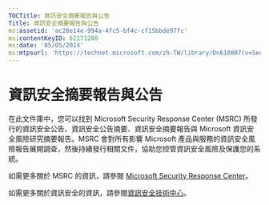 ```yaml
---
TOCTitle: 資訊安全摘要報告與公告
Title: 資訊安全摘要報告與公告
ms:assetid: 'ac28e14e-994a-4fc5-bf4c-cf15bbde97fc'
ms:contentKeyID: 62171280
ms:date: '05/05/2014'
ms:mtpsurl: 'https://technet.microsoft.com/zh-TW/library/Dn610807(v=Security.10)'
---
```


資訊安全摘要報告與公告
======================

在此文件庫中，您可以找到 Microsoft Security Response Center (MSRC) 所發行的資訊安全公告、資訊安全公告摘要、資訊安全摘要報告與 Microsoft 資訊安全風險研究摘要報告。MSRC 會對所有影響 Microsoft 產品與服務的資訊安全風險報告展開調查，然後持續發行相關文件，協助您控管資訊安全風險及保護您的系統。

如需更多關於 MSRC 的資訊，請參閱 [Microsoft Security Response Center](https://technet.microsoft.com/security/dn440717)。

如需更多關於資訊安全的資訊，請參閱[資訊安全技術中心](https://technet.microsoft.com/security)。
